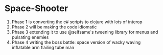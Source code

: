 # Space-Shooter

1. Phase 1 is converting the c# scripts to clojure with lots of interop
2. Phase 2 will be making the code idiomatic
3. Phase 3 extending it to use @selfsame's tweening library for menus and pulsating enemies
4. Phase 4 writing the boss battle: space version of wacky waving inflatable arm flailing tube man

